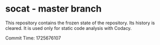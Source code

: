 # socat - master branch

This repository contains the frozen state of the repository.
Its history is cleared. It is used only for static code
analysis with Codacy.

Commit Time: 1725676107